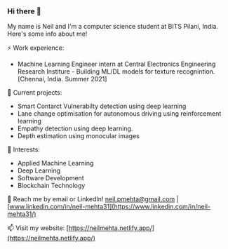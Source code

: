 ### Hi there 👋

My name is Neil and I'm a computer science student at BITS Pilani, India. Here's some info about me!

⚡ Work experience: <br>
- Machine Learning Engineer intern at Central Electronics Engineering Research Institure - Building ML/DL models for texture recognintion. [Chennai, India. Summer 2021]

🔭 Current projects: 
- Smart Contarct Vulnerabilty detection using deep learning
- Lane change optimisation for autonomous driving using reinforcement learning
- Empathy detection using deep learning.
- Depth estimation using monocular images

🌱 Interests:
<!-- - Web development. -->
- Applied Machine Learning
- Deep Learning
- Software Development
- Blockchain Technology

💬 Reach me by email or LinkedIn! neil.pmehta@gmail.com | [www.linkedin.com/in/neil-mehta31](https://www.linkedin.com/in/neil-mehta31/)

📫 Visit my website: [https://neilmehta.netlify.app/](https://neilmehta.netlify.app/)

<!-- [![Top Langs](https://github-readme-stats.vercel.app/api/top-langs/?username=neilmehta31&layout=compact&hide=tex)](https://github.com/anuraghazra/github-readme-stats) -->

<!--
**neilmehta31/neilmehta31** is a ✨ _special_ ✨ repository because its `README.md` (this file) appears on your GitHub profile.

Here are some ideas to get you started:

- 🔭 I’m currently working on ...
- 🌱 I’m currently learning ...
- 👯 I’m looking to collaborate on ...
- 🤔 I’m looking for help with ...
- 💬 Ask me about ...
- 📫 How to reach me: ...
- 😄 Pronouns: ...
- ⚡ Fun fact: ...
-->

